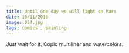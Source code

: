 ```yaml
---
title: Until one day we will fight on Mars
date: 15/11/2016
image: 024.jpg
tags: comics , painting
---
```


Just wait for it.
Copic multiliner and watercolors.
